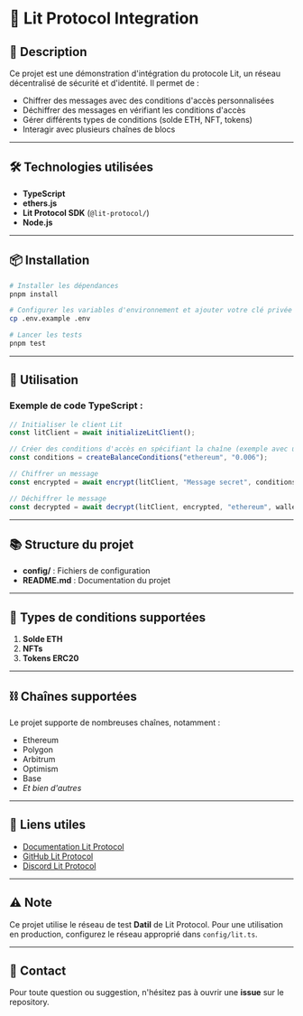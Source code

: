 # 🔐 Lit Protocol Integration

## 📝 Description

Ce projet est une démonstration d'intégration du protocole Lit, un réseau décentralisé de sécurité et d'identité. Il permet de :

- Chiffrer des messages avec des conditions d'accès personnalisées
- Déchiffrer des messages en vérifiant les conditions d'accès
- Gérer différents types de conditions (solde ETH, NFT, tokens)
- Interagir avec plusieurs chaînes de blocs

---

## 🛠️ Technologies utilisées

- **TypeScript**
- **ethers.js**
- **Lit Protocol SDK** (`@lit-protocol/`)
- **Node.js**

---

## 📦 Installation

```bash
# Installer les dépendances
pnpm install

# Configurer les variables d'environnement et ajouter votre clé privée (PRIVATE_KEY)
cp .env.example .env

# Lancer les tests
pnpm test
```

---

## 🚀 Utilisation

### Exemple de code TypeScript :

```typescript
// Initialiser le client Lit
const litClient = await initializeLitClient();

// Créer des conditions d'accès en spécifiant la chaîne (exemple avec un solde en ETH minimum)
const conditions = createBalanceConditions("ethereum", "0.006");

// Chiffrer un message
const encrypted = await encrypt(litClient, "Message secret", conditions);

// Déchiffrer le message
const decrypted = await decrypt(litClient, encrypted, "ethereum", wallet);
```

---

## 📚 Structure du projet

- **config/** : Fichiers de configuration
- **README.md** : Documentation du projet

---

## 🔑 Types de conditions supportées

1. **Solde ETH**
2. **NFTs**
3. **Tokens ERC20**

---

## ⛓️ Chaînes supportées

Le projet supporte de nombreuses chaînes, notamment :

- Ethereum
- Polygon
- Arbitrum
- Optimism
- Base
- _Et bien d'autres_

---

## 🔗 Liens utiles

- [Documentation Lit Protocol](https://litprotocol.com/docs)
- [GitHub Lit Protocol](https://github.com/LIT-Protocol)
- [Discord Lit Protocol](https://discord.gg/litprotocol)

---

## ⚠️ Note

Ce projet utilise le réseau de test **Datil** de Lit Protocol. Pour une utilisation en production, configurez le réseau approprié dans `config/lit.ts`.

---

## 📧 Contact

Pour toute question ou suggestion, n'hésitez pas à ouvrir une **issue** sur le repository.

```

```

